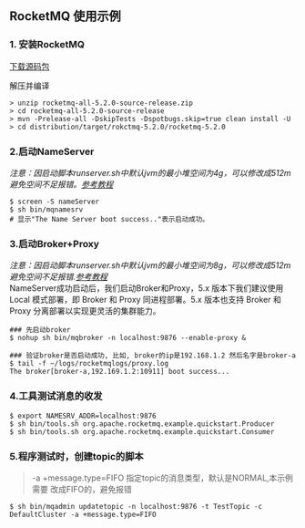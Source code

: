 ## RocketMQ 使用示例
### 1. 安装RocketMQ
[下载源码包](https://dist.apache.org/repos/dist/release/rocketmq/5.2.0/rocketmq-all-5.2.0-source-release.zip "下载地址")

解压并编译
```shell
> unzip rocketmq-all-5.2.0-source-release.zip  
> cd rocketmq-all-5.2.0-source-release  
> mvn -Prelease-all -DskipTests -Dspotbugs.skip=true clean install -U  
> cd distribution/target/rokctmq-5.2.0/rocketmq-5.2.0
```

### 2.启动NameServer
*注意：因启动脚本runserver.sh中默认jvm的最小堆空间为4g，可以修改成512m避免空间不足报错。[参考教程](https://juejin.cn/post/7190568712235057211)*
```shell
$ screen -S nameServer   
$ sh bin/mqnamesrv  
# 显示"The Name Server boot success.."表示启动成功。
```
### 3.启动Broker+Proxy
*注意：因启动脚本runserver.sh中默认jvm的最小堆空间为8g，可以修改成512m避免空间不足报错.[参考教程](https://juejin.cn/post/7190568712235057211)*  
NameServer成功启动后，我们启动Broker和Proxy，5.x 版本下我们建议使用
Local 模式部署，即 Broker 和 Proxy 同进程部署。5.x 版本也支持 Broker 和 
Proxy 分离部署以实现更灵活的集群能力。
```shell
### 先启动broker
$ nohup sh bin/mqbroker -n localhost:9876 --enable-proxy &

### 验证broker是否启动成功, 比如, broker的ip是192.168.1.2 然后名字是broker-a
$ tail -f ~/logs/rocketmqlogs/proxy.log 
The broker[broker-a,192.169.1.2:10911] boot success...
```
### 4.工具测试消息的收发
```shell
$ export NAMESRV_ADDR=localhost:9876
$ sh bin/tools.sh org.apache.rocketmq.example.quickstart.Producer
$ sh bin/tools.sh org.apache.rocketmq.example.quickstart.Consumer
```
### 5.程序测试时，创建topic的脚本
>-a +message.type=FIFO 指定topic的消息类型，默认是NORMAL,本示例需要
> 改成FIFO的，避免报错
```shell
$ sh bin/mqadmin updatetopic -n localhost:9876 -t TestTopic -c DefaultCluster -a +message.type=FIFO
```